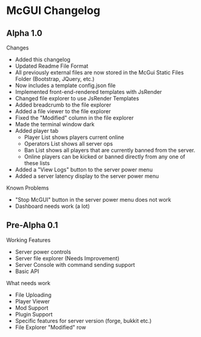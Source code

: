 # McGUI Changelog

## Alpha 1.0
Changes
- Added this changelog
- Updated Readme File Format
- All previously external files are now stored in the
McGui Static Files Folder (Bootstrap, JQuery, etc.)
- Now includes a template config.json file
- Implemented front-end-rendered templates with JsRender
- Changed file explorer to use JsRender Templates
- Added breadcrumb to the file explorer
- Added a file viewer to the file explorer
- Fixed the "Modified" column in the file explorer
- Made the terminal window dark
- Added player tab
    - Player List shows players current online
    - Operators List shows all server ops
    - Ban List shows all players that are currently
    banned from the server.
    - Online players can be kicked or banned directly 
    from any one of these lists
- Added a "View Logs" button to the server power menu
- Added a server latency display to the server power menu

Known Problems
- "Stop McGUI" button in the server power menu does not
work
- Dashboard needs work (a lot)

## Pre-Alpha 0.1

Working Features
- Server power controls
- Server file explorer (Needs Improvement)
- Server Console with command sending support
- Basic API

What needs work
- File Uploading
- Player Viewer
- Mod Support
- Plugin Support
- Specific features for server version (forge, bukkit
etc.)
- File Explorer "Modified" row